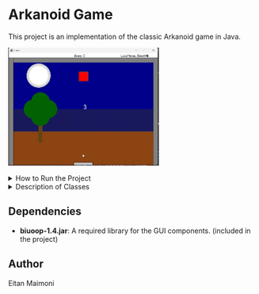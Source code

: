 # Arkanoid Game

This project is an implementation of the classic Arkanoid game in Java.

  ![Setup Process](GIF/Gameplay.gif)

<details>
  <summary>How to Run the Project</summary>
  
  <h3>Windows (PowerShell or CMD):</h3>

  <h4>Step 1: Enter the Project Directory</h4>
  <pre><code>cd path\to\your\project</code></pre>

  <h4>Step 2: Compile the Java Files</h4>

  <pre><code>javac -cp "lib\biuoop-1.4.jar" -d bin -sourcepath src src\game\Ass6Game.java</code></pre>

  <h4>Step 3: Run the Program</h4>

  <pre><code>java -cp "lib\biuoop-1.4.jar;bin" game.Ass6Game</code></pre>

  <h3>Mac/Linux (Terminal):</h3>

  <h4>Step 1: Enter the Project Directory</h4>
  <pre><code>cd path/to/your/project</code></pre>

  <h4>Step 2: Compile the Java Files</h4>

  <pre><code>javac -cp "lib/biuoop-1.4.jar" -d bin -sourcepath src src/game/Ass6Game.java</code></pre>

  <h4>Step 3: Run the Program</h4>

  <pre><code>java -cp "lib/biuoop-1.4.jar:bin" game.Ass6Game</code></pre>

</details>



<details>
  <summary>Description of Classes</summary>

  - **Ass6Game.java**: Entry point of the application, responsible for running the game.
  - **Animation.java**: Interface representing a single animation.
  - **AnimationRunner.java**: Responsible for running animations in a GUI.
  - **Ball.java**: Represents a 2D ball object with position, radius, color, and velocity.
  - **BallRemover.java**: Listens for hit events to remove balls from the game and update the ball counter.
  - **Block.java**: Represents a block in 2D space.
  - **BlockRemover.java**: Listens for hit events to remove blocks from the game and update the block counter.
  - **CityBackground.java**: Represents the city background in a game.
  - **Collidable.java**: Interface representing an object that can be collided with.
  - **CollisionInfo.java**: Represents information about a collision.
  - **CountdownAnimation.java**: Represents an animation that displays a countdown on the screen.
  - **Counter.java**: A simple counter that can be incremented or decremented.
  - **DayBackground.java**: Represents the day background in a game.
  - **DirectHit.java**: Represents the "Direct Hit" level in a game.
  - **GameEnvironment.java**: Manages a collection of Collidable objects and provides methods for adding new objects and checking for collisions.
  - **GameFlow.java**: Handles the flow of the game, including running multiple levels and handling the final outcome.
  - **GameLevel.java**: Represents a level in a simple game, containing sprites and a game environment.
  - **GameOver.java**: Represents an animation displayed when the player lost the game.
  - **Green3.java**: Represents the "Green 3" level in a game.
  - **HitListener.java**: Interface for objects that listen for hit events.
  - **HitNotifier.java**: Interface for objects that can notify HitListeners about hit events.
  - **KeyPressStoppableAnimation.java**: Represents an animation that can be stopped by a key press.
  - **LevelInformation.java**: Represents information about a game level.
  - **Line.java**: Represents a line in a 2D coordinate system.
  - **NightBackground.java**: Represents the night background in a game.
  - **Paddle.java**: Represents the player-controlled paddle in the game.
  - **PauseScreen.java**: Represents a screen displayed when the game is paused.
  - **Point.java**: Represents a point in a 2D coordinate system.
  - **Rectangle.java**: Represents a rectangle in 2D space.
  - **ScoreIndicator.java**: Displays the current score in the game.
  - **ScoreTrackingListener.java**: Listens for hit events to update the score.
  - **Sprite.java**: Interface representing an object in the game.
  - **SpriteCollection.java**: A collection of sprites that can be drawn on and updated.
  - **Velocity.java**: Specifies the change in position on the `x` and `y` axes.
  - **WideEasy.java**: Represents the "Wide Easy" level in a game.
  - **YouWin.java**: Represents an animation displayed when the player wins the game.

</details>

## Dependencies

- **biuoop-1.4.jar**: A required library for the GUI components. (included in the project)

## Author

Eitan Maimoni



